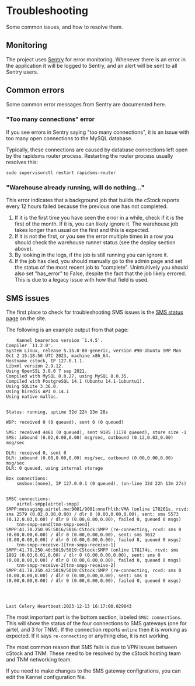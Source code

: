 Troubleshooting
===============

Some common issues, and how to resolve them.

## Monitoring

The project uses [Sentry](https://sentry.io/) for error monitoring.
Whenever there is an error in the application it will be logged to Sentry, and an alert will be sent to all Sentry users.

## Common errors

Some common error messages from Sentry are documented here.

### "Too many connections" error

If you see errors in Sentry saying "too many connections", it is an issue with too many open connections to the
MySQL database.

Typically, these connections are caused by database connections left open by the rapidsms router process.
Restarting the router process usually resolves this:

```
sudo supervisorctl restart rapidsms-router
```

### "Warehouse already running, will do nothing..."

This error indicates that a background job that builds the cStock reports every 12 hours failed because
the previous one has not completed.

1. If it is the first time you have seen the error in a while, check if it is the first of the month. If it is, you can likely ignore it. The warehouse job takes longer than usual on the first and this is expected.
2. If it is not the first, or you see the error multiple times in a row you should check the warehouse runner status (see the deploy section above).
3. By looking in the logs, if the job is still running you can ignore it.
4. If the job has died, you should manually go to the admin page and set the status of the most recent job to "complete". Unintuitively you should also set "has_error" to False, despite the fact that the job likely errored. This is due to a legacy issue with how that field is used.

## SMS issues

The first place to check for troubleshooting SMS issues is the [SMS status page](https://cstock.health.gov.mw/malawi/status/) on the site.

The following is an example output from that page:

```
    Kannel bearerbox version `1.4.5'.
Compiler `11.2.0'.
System Linux, release 5.15.0-88-generic, version #98-Ubuntu SMP Mon Oct 2 15:18:56 UTC 2023, machine x86_64.
Hostname cstock, IP 127.0.1.1.
Libxml version 2.9.12.
Using OpenSSL 3.0.0 7 sep 2021.
Compiled with MySQL 8.0.27, using MySQL 8.0.35.
Compiled with PostgreSQL 14.1 (Ubuntu 14.1-1ubuntu1).
Using SQLite 3.36.0.
Using hiredis API 0.14.1
Using native malloc.


Status: running, uptime 32d 22h 13m 28s

WDP: received 0 (0 queued), sent 0 (0 queued)

SMS: received 4461 (0 queued), sent 9185 (1178 queued), store size -1
SMS: inbound (0.02,0.00,0.00) msg/sec, outbound (0.12,0.03,0.00) msg/sec

DLR: received 0, sent 0
DLR: inbound (0.00,0.00,0.00) msg/sec, outbound (0.00,0.00,0.00) msg/sec
DLR: 0 queued, using internal storage

Box connections:
    smsbox:(none), IP 127.0.0.1 (0 queued), (on-line 32d 22h 13m 27s)  


SMSC connections:
    airtel-smpp[airtel-smpp]    SMPP:messaging.airtel.mw:9001/9001:mnofhlth:VMA (online 178261s, rcvd: sms 2579 (0.02,0.00,0.00) / dlr 0 (0.00,0.00,0.00), sent: sms 5573 (0.12,0.03,0.00) / dlr 0 (0.00,0.00,0.00), failed 0, queued 0 msgs)
    tnm-smpp-send[tnm-smpp-send]    SMPP:41.78.250.95:5016/5016:CStock:SMPP (re-connecting, rcvd: sms 0 (0.00,0.00,0.00) / dlr 0 (0.00,0.00,0.00), sent: sms 3612 (0.00,0.00,0.00) / dlr 0 (0.00,0.00,0.00), failed 8, queued 0 msgs)
    tnm-smpp-receive-1[tnm-smpp-receive-1]    SMPP:41.78.250.40:5019/5019:CStock:SMPP (online 178174s, rcvd: sms 1882 (0.03,0.01,0.00) / dlr 0 (0.00,0.00,0.00), sent: sms 0 (0.00,0.00,0.00) / dlr 0 (0.00,0.00,0.00), failed 0, queued 0 msgs)
    tnm-smpp-receive-2[tnm-smpp-receive-2]    SMPP:41.78.250.42:5019/5019:CStock:SMPP (re-connecting, rcvd: sms 0 (0.00,0.00,0.00) / dlr 0 (0.00,0.00,0.00), sent: sms 0 (0.00,0.00,0.00) / dlr 0 (0.00,0.00,0.00), failed 0, queued 0 msgs)




Last Celery Heartbeat:2023-12-13 16:17:00.029043
```

The most important part is the bottom section, labeled `SMSC connections`.
This will show the status of the four connections to SMS gateways (one for airtel, and 3 for TNM).
If the connection reports `online` then it is working as expected.
If it says `re-connecting` or anything else, it is not working.

The most common reason that SMS fails is due to VPN issues between cStock and TNM.
These need to be resolved by the cStock hosting team and TNM networking team.

If you need to make changes to the SMS gateway configrations, you can edit the Kannel configuration file.

